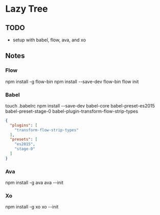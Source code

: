 # Lazy Tree

## TODO

- setup with babel, flow, ava, and xo

## Notes

### Flow
npm install -g flow-bin
npm install --save-dev flow-bin
flow init

### Babel
touch .babelrc
npm install --save-dev babel-core babel-preset-es2015 babel-preset-stage-0 babel-plugin-transform-flow-strip-types

```json
{
  "plugins": [
    "transform-flow-strip-types"
  ],
  "presets": [
    "es2015",
    "stage-0"
  ]
}
```

### Ava
npm install -g ava
ava --init

### Xo
npm install -g xo
xo --init
